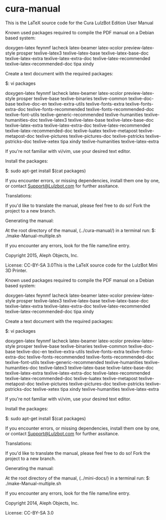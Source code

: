 cura-manual
===========

This is the LaTeX source code for the Cura LulzBot Edition User Manual


Known used packages required to compile the PDF manual on a Debian based system:

doxygen-latex
feynmf
lacheck
latex-beamer
latex-xcolor
preview-latex-style
prosper
texlive-latex3
texlive-latex-base
texlive-latex-base-doc
texlive-latex-extra
texlive-latex-extra-doc
texlive-latex-recommended
texlive-latex-recommended-doc
tipa
xindy 

Create a text document with the required packages:

$: vi packages

doxygen-latex feynmf lacheck latex-beamer latex-xcolor preview-latex-style prosper texlive-base texlive-binaries texlive-common texlive-doc-base texlive-doc-en texlive-extra-utils texlive-fonts-extra texlive-fonts-extra-doc texlive-fonts-recommended texlive-fonts-recommended-doc texlive-font-utils texlive-generic-recommended texlive-humanities texlive-humanities-doc texlive-latex3 texlive-latex-base texlive-latex-base-doc texlive-latex-extra texlive-latex-extra-doc texlive-latex-recommended texlive-latex-recommended-doc texlive-luatex texlive-metapost texlive-metapost-doc texlive-pictures texlive-pictures-doc texlive-pstricks texlive-pstricks-doc texlive-xetex tipa xindy texlive-humanities texlive-latex-extra

If you're not familiar with vi/vim, use your desired text editor.


Install the packages:

$: sudo apt-get install $(cat packages)

If you encounter errors, or missing dependencies, install them one by one, or contact Support@Lulzbot.com for further assitance.



Translations:

If you'd like to translate the manual, please feel free to do so! Fork the project to a new branch. 


Generating the manual:

At the root directory of the manual, (../cura-manual/) in a terminal run:
$: ./make-Manual-multiple.sh

If you encounter any errors, look for the file name/line entry.


Copyright 2015, Aleph Objects, Inc.

License: CC-BY-SA 3.0This is the LaTeX source code for the LulzBot Mini 3D Printer.

Known used packages required to compile the PDF manual on a Debian based system:

doxygen-latex
feynmf
lacheck
latex-beamer
latex-xcolor
preview-latex-style
prosper
texlive-latex3
texlive-latex-base
texlive-latex-base-doc
texlive-latex-extra
texlive-latex-extra-doc
texlive-latex-recommended
texlive-latex-recommended-doc
tipa
xindy 

Create a text document with the required packages:

$: vi packages

doxygen-latex feynmf lacheck latex-beamer latex-xcolor preview-latex-style prosper texlive-base texlive-binaries texlive-common texlive-doc-base texlive-doc-en texlive-extra-utils texlive-fonts-extra texlive-fonts-extra-doc texlive-fonts-recommended texlive-fonts-recommended-doc texlive-font-utils texlive-generic-recommended texlive-humanities texlive-humanities-doc texlive-latex3 texlive-latex-base texlive-latex-base-doc texlive-latex-extra texlive-latex-extra-doc texlive-latex-recommended texlive-latex-recommended-doc texlive-luatex texlive-metapost texlive-metapost-doc texlive-pictures texlive-pictures-doc texlive-pstricks texlive-pstricks-doc texlive-xetex tipa xindy texlive-humanities texlive-latex-extra

If you're not familiar with vi/vim, use your desired text editor.


Install the packages:

$: sudo apt-get install $(cat packages)

If you encounter errors, or missing dependencies, install them one by one, or contact Support@Lulzbot.com for further assitance.



Translations:

If you'd like to translate the manual, please feel free to do so! Fork the project to a new branch. 


Generating the manual:

At the root directory of the manual, (../mini-docs/) in a terminal run:
$: ./make-Manual-multiple.sh

If you encounter any errors, look for the file name/line entry.


Copyright 2014, Aleph Objects, Inc.

License: CC-BY-SA 3.0
